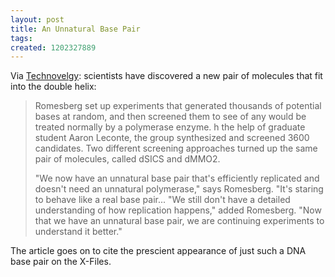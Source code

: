 ```yaml
---
layout: post
title: An Unnatural Base Pair
tags: 
created: 1202327889
---
```

Via [Technovelgy](http://www.technovelgy.com/ct/Science-Fiction-News.asp?NewsNum=1424):  scientists have discovered a new pair of molecules that fit into the double helix:

> Romesberg set up experiments that generated thousands of potential bases at random, and then screened them to see of any would be treated normally by a polymerase enzyme. h the help of graduate student Aaron Leconte, the group synthesized and screened 3600 candidates. Two different screening approaches turned up the same pair of molecules, called dSICS and dMMO2.<!--break-->
>
> "We now have an unnatural base pair that's efficiently replicated and doesn't need an unnatural polymerase," says Romesberg. "It's staring to behave like a real base pair... "We still don't have a detailed understanding of how replication happens," added Romesberg. "Now that we have an unnatural base pair, we are continuing experiments to understand it better."

The article goes on to cite the prescient appearance of just such a DNA base pair on the X-Files.
